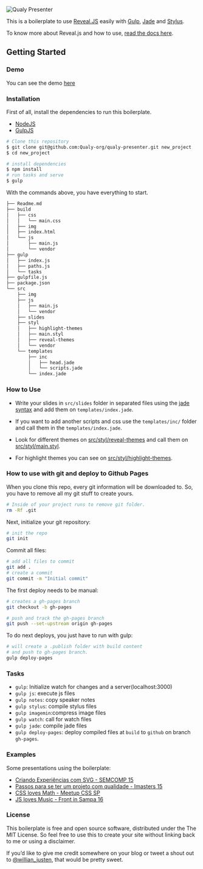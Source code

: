 ![Qualy Presenter](https://raw.githubusercontent.com/Qualy-org/qualy-presenter/master/src/img/qualy-presenter.png)

This is a boilerplate to use [Reveal.JS](http://lab.hakim.se/reveal-js/) easily with [Gulp](http://gulpjs.com/), [Jade](http://jade-lang.com/) and [Stylus](http://learnboost.github.io/stylus/).

To know more about Reveal.js and how to use, [read the docs here](https://github.com/hakimel/reveal.js).


## Getting Started

### Demo

You can see the demo [here](http://qualy-org.github.io/qualy-presenter/)

### Installation

First of all, install the dependencies to run this boilerplate.

- [NodeJS](http://nodejs.org/)
- [GulpJS](http://gulpjs.com/)

```sh
# Clone this repository
$ git clone git@github.com:Qualy-org/qualy-presenter.git new_project
$ cd new_project

# install dependencies
$ npm install
# run tasks and serve
$ gulp
```

With the commands above, you have everything to start.

```sh
├── Readme.md
├── build
│   ├── css
│   │   └── main.css
│   ├── img
│   ├── index.html
│   └── js
│       ├── main.js
│       └── vendor
├── gulp
│   ├── index.js
│   ├── paths.js
│   └── tasks
├── gulpfile.js
├── package.json
└── src
    ├── img
    ├── js
    │   ├── main.js
    │   └── vendor
    ├── slides
    ├── styl
    │   ├── highlight-themes
    │   ├── main.styl
    │   ├── reveal-themes
    │   └── vendor
    └── templates
        ├── inc
        │   ├── head.jade
        │   └── scripts.jade
        └── index.jade
```

### How to Use

- Write your slides in `src/slides` folder in separated files using the [jade syntax](http://jade-lang.com/) and add them on `templates/index.jade`.

- If you want to add another scripts and css use the `templates/inc/` folder and call them in the  `templates/index.jade`.

- Look for different themes on [src/styl/reveal-themes](https://github.com/Qualy-org/qualy-presenter/tree/master/src/styl/reveal-themes) and call them on [src/styl/main.styl](https://github.com/Qualy-org/qualy-presenter/blob/master/src/styl/main.styl). 

- For highlight themes you can see on [src/styl/highlight-themes](https://github.com/Qualy-org/qualy-presenter/blob/master/src/styl/highlight-themes/).

### How to use with git and deploy to Github Pages

When you clone this repo, every git information will be downloaded to. So, you have to remove all my git stuff to create yours.

```sh
# Inside of your project runs to remove git folder.
rm -Rf .git
```

Next, initialize your git repository:

```sh
# init the repo
git init
```

Commit all files:

```sh
# add all files to commit
git add .
# create a commit
git commit -m "Initial commit"
```

The first deploy needs to be manual:

```sh
# creates a gh-pages branch
git checkout -b gh-pages

# push and track the gh-pages branch
git push --set-upstream origin gh-pages
```

To do next deploys, you just have to run with gulp:

```sh
# will create a .publish folder with build content
# and push to gh-pages branch.
gulp deploy-pages
```

### Tasks

- `gulp`: Initialize watch for changes and a server(localhost:3000)
- `gulp js`: execute js files
- `gulp notes`: copy speaker notes
- `gulp stylus`: compile stylus files
- `gulp imagemin`:compress image files
- `gulp watch`: call for watch files
- `gulp jade`: compile jade files
- `gulp deploy-pages`: deploy compiled files at `build` to `github` on branch `gh-pages`.

### Examples

Some presentations using the boilerplate:

- [Criando Experiências com SVG - SEMCOMP 15](http://willianjusten.com.br/semcomp-2015/#/)
- [Passos para se ter um projeto com qualidade - Imasters 15](http://willianjusten.com.br/imasters-2015/#/)
- [CSS loves Math - Meetup CSS SP](https://willianjusten.com.br/meetup-css-sp)
- [JS loves Music - Front in Sampa 16](https://willianjusten.com.br/frontinsampa-16/)

### License

This boilerplate is free and open source software, distributed under the The MIT License. So feel free to use this to create your site without linking back to me or using a disclaimer.

If you’d like to give me credit somewhere on your blog or tweet a shout out to [@willian_justen](https://twitter.com/willian_justen), that would be pretty sweet.